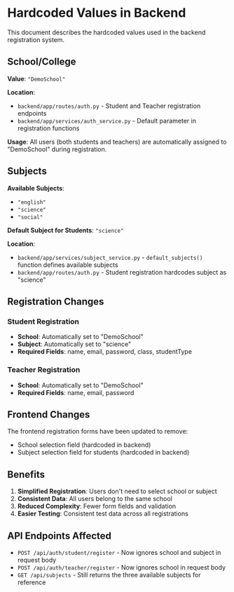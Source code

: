 # Hardcoded Values in Backend

This document describes the hardcoded values used in the backend registration system.

## School/College

**Value**: `"DemoSchool"`

**Location**: 
- `backend/app/routes/auth.py` - Student and Teacher registration endpoints
- `backend/app/services/auth_service.py` - Default parameter in registration functions

**Usage**: All users (both students and teachers) are automatically assigned to "DemoSchool" during registration.

## Subjects

**Available Subjects**:
- `"english"`
- `"science"` 
- `"social"`

**Default Subject for Students**: `"science"`

**Location**:
- `backend/app/services/subject_service.py` - `default_subjects()` function defines available subjects
- `backend/app/routes/auth.py` - Student registration hardcodes subject as "science"

## Registration Changes

### Student Registration
- **School**: Automatically set to "DemoSchool"
- **Subject**: Automatically set to "science"
- **Required Fields**: name, email, password, class, studentType

### Teacher Registration  
- **School**: Automatically set to "DemoSchool"
- **Required Fields**: name, email, password

## Frontend Changes

The frontend registration forms have been updated to remove:
- School selection field (hardcoded in backend)
- Subject selection field for students (hardcoded in backend)

## Benefits

1. **Simplified Registration**: Users don't need to select school or subject
2. **Consistent Data**: All users belong to the same school
3. **Reduced Complexity**: Fewer form fields and validation
4. **Easier Testing**: Consistent test data across all registrations

## API Endpoints Affected

- `POST /api/auth/student/register` - Now ignores school and subject in request body
- `POST /api/auth/teacher/register` - Now ignores school in request body
- `GET /api/subjects` - Still returns the three available subjects for reference
